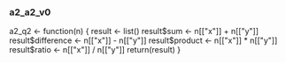 ### a2_a2_v0 ###
a2_q2 <- function(n) {
  result <- list()
  result$sum <- n[["x"]] + n[["y"]]
  result$difference <- n[["x"]] - n[["y"]]
  result$product <- n[["x"]] * n[["y"]]
  result$ratio <- n[["x"]] / n[["y"]]
  return(result)
}
